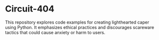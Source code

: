 # Circuit-404
This repository explores code examples for creating lighthearted caper using Python. It emphasizes ethical practices and discourages scareware tactics that could cause anxiety or harm to users.
